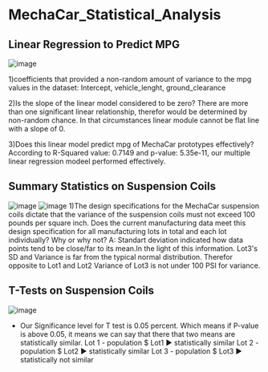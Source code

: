 # MechaCar_Statistical_Analysis
## Linear Regression to Predict MPG
![image](https://user-images.githubusercontent.com/98247252/174218289-8eaafffd-8990-4211-9d4f-7dbbb87516cb.png)

1)coefficients that provided a non-random amount of variance to the mpg values in the dataset:
Intercept, vehicle_lenght, ground_clearance

2)Is the slope of the linear model considered to be zero? 
There are more than one significant linear relationship, therefor would be determined by non-random chance. In that circumstances linear module cannot be flat line with a slope of 0.

3)Does this linear model predict mpg of MechaCar prototypes effectively?
According to R-Squared value: 0.7149 and p-value: 5.35e-11,  our multiple linear regression modeel performed effectively.

## Summary Statistics on Suspension Coils
![image](https://user-images.githubusercontent.com/98247252/174217826-e00d04f6-cc2b-4f4f-b723-15d4949b15a1.png)
![image](https://user-images.githubusercontent.com/98247252/174217892-38fdcd53-5b94-402b-aff1-6127b207cad3.png)
1)The design specifications for the MechaCar suspension coils dictate that the variance of the suspension coils must not exceed 100 pounds per square inch. Does the current manufacturing data meet this design specification for all manufacturing lots in total and each lot individually? Why or why not?
A: Standart deviation indicated how data points tend to be close/far to its mean.In the light of this information. Lot3's SD and Variance is far from the typical normal distribution. Therefor opposite to Lot1 and Lot2 Variance of Lot3 is not under 100 PSI for variance.

## T-Tests on Suspension Coils
![image](https://user-images.githubusercontent.com/98247252/174222274-e53130ba-98a7-46ff-965a-e7d3054d0fcd.png)

- Our Significance level for T test is 0.05 percent. Which means if P-value is above 0.05, it means we can say that there that two means are statistically similar.
Lot 1 - population $ Lot1 ▶️ statistically similar
Lot 2 - population $ Lot2 ▶️ statistically similar
Lot 3 - population $ Lot3 ▶️ statistically not similar


